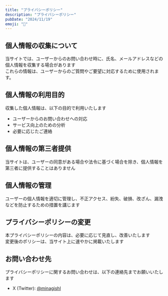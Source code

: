 ```yaml
---
title: "プライバシーポリシー"
description: "プライバシーポリシー"
pubDate: "2024/11/19"
emoji: "📄"
---
```


## 個人情報の収集について

当サイトでは、ユーザーからのお問い合わせ時に、氏名、メールアドレスなどの個人情報を収集する場合があります  
これらの情報は、ユーザーからのご質問やご要望に対応するために使用されます。

## 個人情報の利用目的

収集した個人情報は、以下の目的で利用いたします

- ユーザーからのお問い合わせへの対応
- サービス向上のための分析
- 必要に応じたご連絡

## 個人情報の第三者提供

当サイトは、ユーザーの同意がある場合や法令に基づく場合を除き、個人情報を第三者に提供することはありません

## 個人情報の管理

ユーザーの個人情報を適切に管理し、不正アクセス、紛失、破損、改ざん、漏洩などを防止するための措置を講じます

## プライバシーポリシーの変更

本プライバシーポリシーの内容は、必要に応じて見直し、改善いたします  
変更後のポリシーは、当サイト上に速やかに掲載いたします

## お問い合わせ先

プライバシーポリシーに関するお問い合わせは、以下の連絡先までお願いいたします

- X (Twitter): [@minagishl](https://x.com/minagishl)
